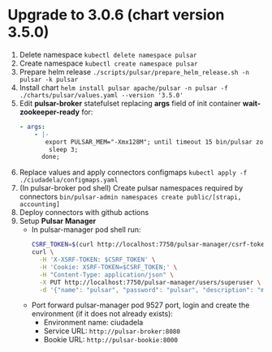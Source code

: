 # Upgrade to 3.0.6 (chart version 3.5.0)

1. Delete namespace `kubectl delete namespace pulsar`
2. Create namespace `kubectl create namespace pulsar`
3. Prepare helm release `./scripts/pulsar/prepare_helm_release.sh -n pulsar -k pulsar`
4. Install chart `helm install pulsar apache/pulsar -n pulsar -f ./charts/pulsar/values.yaml --version '3.5.0'`
5. Edit **pulsar-broker** statefulset replacing **args** field of init container **wait-zookeeper-ready** for:
   ```yaml
   - args:
       - |-
          export PULSAR_MEM="-Xmx128M"; until timeout 15 bin/pulsar zookeeper-shell -server pulsar-zookeeper get /admin/clusters/pulsar; do
           sleep 3;
         done;
   ```
6. Replace values and apply connectors configmaps `kubectl apply -f ./ciudadela/configmaps.yaml`
7. (In pulsar-broker pod shell) Create pulsar namespaces required by connectors `bin/pulsar-admin namespaces create public/[strapi, accounting]`
8. Deploy connectors with github actions
9. Setup **Pulsar Manager**
   - In pulsar-manager pod shell run:
     ```bash
     CSRF_TOKEN=$(curl http://localhost:7750/pulsar-manager/csrf-token)
     curl \
       -H 'X-XSRF-TOKEN: $CSRF_TOKEN' \
       -H 'Cookie: XSRF-TOKEN=$CSRF_TOKEN;' \
       -H "Content-Type: application/json" \
       -X PUT http://localhost:7750/pulsar-manager/users/superuser \
       -d '{"name": "pulsar", "password": "pulsar", "description": "main", "email": "pulsar@pulsar.com"}'
     ```
   - Port forward pulsar-manager pod 9527 port, login and create the environment (if it does not already exists):
     - Environment name: ciudadela
     - Service URL: `http://pulsar-broker:8080`
     - Bookie URL: `http://pulsar-bookie:8000`
